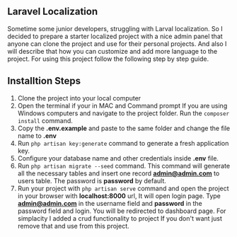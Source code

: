 ## Laravel Localization
<p>Sometime some junior developers, struggling with Larval localization. So I decided to prepare a starter localized project with a nice admin panel that anyone can clone the project and use for their personal projects. And also I will describe that how you can customize and add more language to the project. For using this project follow the following step by step guide.</p>

## Installtion Steps

1. Clone the project into your local computer
2. Open the terminal if your in MAC and Command prompt If you are using Windows computers and navigate to the project folder. 
Run the `composer install` command.
3. Copy the **.env.example** and paste to the same folder and change the file name to **.env**
4. Run `php artisan key:generate` command to generate a fresh application key.
5. Configure your database name and other credentials inside **.env** file.
6. Run `php artisan migrate --seed` command. This command will generate all the necessary tables and insert one record **admin@admin.com** to users table. The password is **password** by default. 
7. Run your project with `php artisan serve` command and open the project in your browser with **localhost:8000** url, It will open login page.
Type **admin@admin.com** in the username field and **password** in the password field and login. You will be redirected to dashboard page.
For simplacity I added a crud functionality to project If you don't want just remove that and use from this project.



